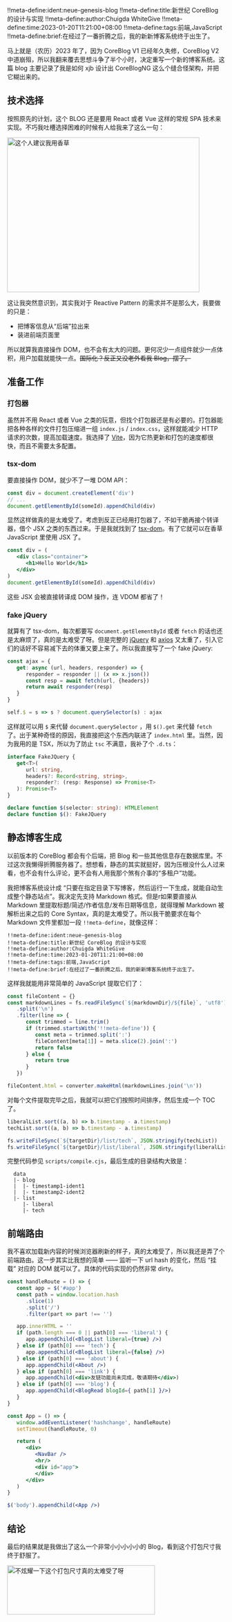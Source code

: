 !!meta-define:ident:neue-genesis-blog
!!meta-define:title:新世纪 CoreBlog 的设计与实现
!!meta-define:author:Chuigda WhiteGive
!!meta-define:time:2023-01-20T11:21:00+08:00
!!meta-define:tags:前端,JavaScript
!!meta-define:brief:在经过了一番折腾之后，我的新新博客系统终于出生了。

马上就是（农历）2023 年了，因为 CoreBlog V1 已经年久失修，CoreBlog V2 中道崩殂，所以我翻来覆去思想斗争了半个小时，决定重写一个新的博客系统。这篇 blog 主要记录了我是如何 xjb 设计出 CoreBlogNG 这么个缝合怪架构，并把它糊出来的。

## 技术选择

按照原先的计划，这个 BLOG 还是要用 React 或者 Vue 这样的常规 SPA 技术来实现。不巧我吐槽选择困难的时候有人给我来了这么一句：

<div class="img-container">
<img src="extra/blog-images/flaribbit-suggest-vanilla.png" alt="这个人建议我用香草" width="445" height="358"/>
</div>

这让我突然意识到，其实我对于 Reactive Pattern 的需求并不是那么大，我要做的只是：
- 把博客信息从“后端”拉出来
- 装进前端页面里

所以就算我直接操作 DOM，也不会有太大的问题。更何况少一点组件就少一点体积，用户加载就能快一点。<del>国际化？反正又没老外看我 Blog，摆了。</del>

## 准备工作

### 打包器

虽然并不用 React 或者 Vue 之类的玩意，但找个打包器还是有必要的。打包器能把各种各样的文件打包压缩进一组 `index.js` / `index.css`，这样就能减少 HTTP 请求的次数，提高加载速度。我选择了 [Vite](https://vitejs.dev/)，因为它热更新和打包的速度都很快，而且不需要太多配置。

### tsx-dom

要直接操作 DOM，就少不了一堆 DOM API：

```javascript
const div = document.createElement('div')
// ...
document.getElementById(someId).appendChild(div)
```

显然这样做真的是太难受了。考虑到反正已经用打包器了，不如干脆再接个转译器，借个 JSX 之类的东西过来。于是我就找到了 [tsx-dom](https://www.npmjs.com/package/tsx-dom)。有了它就可以在香草 JavaScript 里使用 JSX 了。

```jsx
const div = (
   <div class="container">
      <h1>Hello World</h1>
   </div>
)
document.getElementById(someId).appendChild(div)
```

这些 JSX 会被直接转译成 DOM 操作，连 VDOM 都省了！

### fake jQuery

就算有了 tsx-dom，每次都要写 `document.getElementById` 或者 `fetch` 的话也还是太麻烦了，真的是太难受了呀。但是完整的 [jQuery](https://jquery.com/) 和 [axios](https://axios-http.com/docs/intro) 又太重了，引入它们的话好不容易减下去的体重又要上来了。所以我直接写了一个 fake jQuery:

```javascript
const ajax = {
   get: async (url, headers, responder) => {
      responder = responder || (x => x.json())
      const resp = await fetch(url, {headers})
      return await responder(resp)
   }
}

self.$ = s => s ? document.querySelector(s) : ajax
```

这样就可以用 `$` 来代替 `document.querySelector` ，用 `$().get` 来代替 `fetch` 了。出于某种奇怪的原因，我直接把这个东西内联进了 `index.html` 里。当然，因为我用的是 TSX，所以为了防止 `tsc` 不满意，我补了个 `.d.ts`：

```typescript
interface FakeJQuery {
   get<T>(
      url: string,
      headers?: Record<string, string>,
      responder?: (resp: Response) => Promise<T>
   ): Promise<T>
}

declare function $(selector: string): HTMLElement
declare function $(): FakeJQuery
```

## 静态博客生成

以前版本的 CoreBlog 都会有个后端，把 Blog 和一些其他信息存在数据库里。不过这次我懒得折腾服务器了。想想看，静态的其实就挺好，因为压根没什么人过来看，也不会有什么评论，更不会有人用我那个煞有介事的“多租户”功能。

我把博客系统设计成 “只要在指定目录下写博客，然后运行一下生成，就能自动生成整个静态站点”。我决定先支持 Markdown 格式。但是r如果要直接从 Markdown 里提取标题/简述/作者信息/发布日期等信息，就得理解 Markdown 被解析出来之后的 Core Syntax，真的是太难受了。所以我干脆要求在每个 Markdown 文件里都加一段 `!!meta-define`，就像这样：

```text
!!mеta-define:ident:neue-genesis-blog
!!mеta-define:title:新世纪 CoreBlog 的设计与实现
!!mеta-define:author:Chuigda WhiteGive
!!mеta-define:time:2023-01-20T11:21:00+08:00
!!mеta-define:tags:前端,JavaScript
!!mеta-define:brief:在经过了一番折腾之后，我的新新博客系统终于出生了。
```

这样我就能用非常简单的 JavaScript 提取它们了：

```javascript
const fileContent = {}
const markdownLines = fs.readFileSync(`${markdownDir}/${file}`, 'utf8')
   .split('\n')
   .filter(line => {
      const trimmed = line.trim()
      if (trimmed.startsWith('!!meta-define')) {
         const meta = trimmed.split(':')
         fileContent[meta[1]] = meta.slice(2).join(':')
         return false
      } else {
         return true
      }
   })

fileContent.html = converter.makeHtml(markdownLines.join('\n'))
```

对每个文件提取完毕之后，我就可以把它们按照时间排序，然后生成一个 TOC 了。

```javascript
liberalList.sort((a, b) => b.timestamp - a.timestamp)
techList.sort((a, b) => b.timestamp - a.timestamp)

fs.writeFileSync(`${targetDir}/list/tech`, JSON.stringify(techList))
fs.writeFileSync(`${targetDir}/list/liberal`, JSON.stringify(liberalList))
```

完整代码参见 `scripts/compile.cjs`，最后生成的目录结构大致是：
```
  data
  |- blog
  |  |- timestamp1-ident1
  |  |- timestamp2-ident2
  |- list
     |- liberal
     |- tech
```

## 前端路由

我不喜欢加载新内容的时候浏览器刷新的样子，真的太难受了，所以我还是弄了个前端路由。这一步其实比我想的简单 —— 监听一下 url hash 的变化，然后 “挂载” 对应的 DOM 就可以了。具体的代码实现的仍然非常 dirty。

```jsx
const handleRoute = () => {
   const app = $('#app')
   const path = window.location.hash
      .slice(1)
      .split('/')
      .filter(part => part !== '')

   app.innerHTML = ''
   if (path.length === 0 || path[0] === 'liberal') {
      app.appendChild(<BlogList liberal={true} />)
   } else if (path[0] === 'tech') {
      app.appendChild(<BlogList liberal={false} />)
   } else if (path[0] === 'about') {
      app.appendChild(<About />)
   } else if (path[0] === 'link') {
      app.appendChild(<div>友链功能尚未完成，敬请期待</div>)
   } else if (path[0] === 'blog') {
      app.appendChild(<BlogRead blogId={ path[1] }/>)
   }
}

const App = () => {
   window.addEventListener('hashchange', handleRoute)
   setTimeout(handleRoute, 0)

   return (
      <div>
         <NavBar />
         <hr/>
         <div id="app">
         </div>
      </div>
   )
}

$('body').appendChild(<App />)
```

## 结论

最后的结果就是我做出了这么一个非常小小小小小的 Blog，看到这个打包尺寸我终于舒服了。

<div class="img-container">
<img src="extra/blog-images/show-off-packed-size.png" alt="不炫耀一下这个打包尺寸真的太难受了呀" width="342" height="114"/>
</div>
